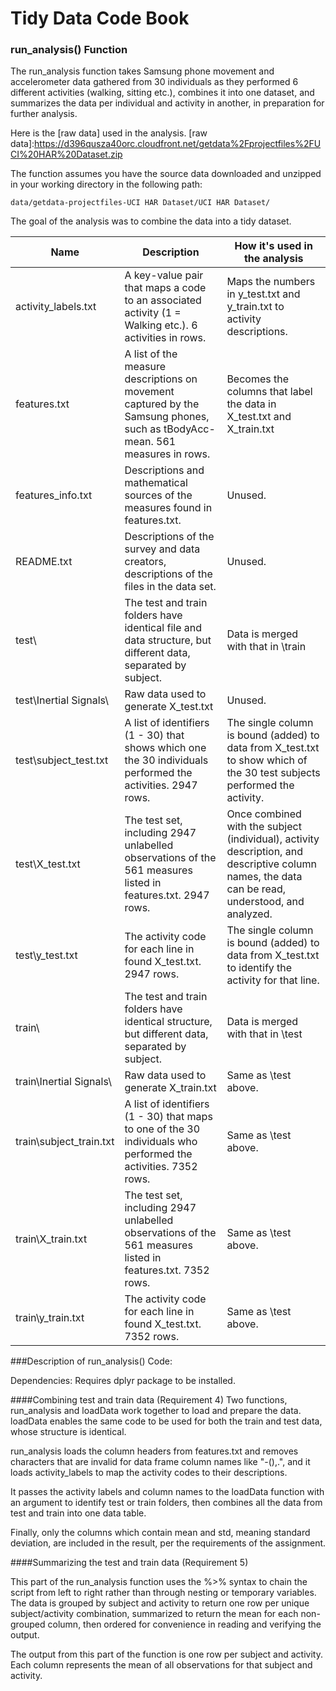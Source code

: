 # Tidy Data Code Book

### run_analysis() Function

The run_analysis function takes Samsung phone movement and accelerometer data gathered from 30 individuals as they performed 6 different activities (walking, sitting etc.), combines it into one dataset, and summarizes the data per individual and activity in another, in preparation for further analysis.

Here is the [raw data] used in the analysis.
[raw data]:https://d396qusza40orc.cloudfront.net/getdata%2Fprojectfiles%2FUCI%20HAR%20Dataset.zip 

The function assumes you have the source data downloaded and unzipped in your working directory in the following path: 
```
data/getdata-projectfiles-UCI HAR Dataset/UCI HAR Dataset/
```

The goal of the analysis was to combine the data into a tidy dataset.



| Name | Description | How it's used in the analysis  |
| ------------- | ----------- | ------------ |
| activity_labels.txt      | A key-value pair that maps a code to an associated activity (1 = Walking etc.).  6 activities in rows.  | Maps the numbers in y_test.txt and y_train.txt to activity descriptions.  |
| features.txt     | A list of the measure descriptions on movement captured by the Samsung phones, such as tBodyAcc-mean.  561 measures in rows. | Becomes the columns that label the data in X_test.txt and X_train.txt |
| features_info.txt  |  Descriptions and mathematical sources of the measures found in features.txt. |  Unused. |
| README.txt  | Descriptions of the survey and data creators, descriptions of the files in the data set.  | Unused.  |
| test\  | The test and train folders have identical file and data structure, but different data, separated by subject.  | Data is merged with that in \train |
| test\Inertial Signals\  | Raw data used to generate X_test.txt  |  Unused. |
| test\subject_test.txt  |  A list of identifiers (1 - 30) that shows which one the 30 individuals performed the activities.  2947 rows. | The single column is bound (added) to data from X_test.txt to show which of the 30 test subjects performed the activity.  |
| test\X_test.txt  | The test set, including 2947 unlabelled observations of the 561 measures listed in features.txt.  2947 rows.  |  Once combined with the subject (individual), activity description, and descriptive column names, the data can be read, understood, and analyzed. |
| test\y_test.txt  |  The activity code for each line in found X_test.txt.  2947 rows.  | The single column is bound (added) to data from X_test.txt to identify the activity for that line.  |
| train\ | The test and train folders have identical structure, but different data, separated by subject.  | Data is merged with that in \test  |
| train\Inertial Signals\  | Raw data used to generate X_train.txt  | Same as \test above.  |
| train\subject_train.txt  | A list of identifiers (1 - 30) that maps to one of the 30 individuals who performed the activities.  7352 rows.  | Same as \test above.  |
| train\X_train.txt  | The test set, including 2947 unlabelled observations of the 561 measures listed in features.txt.  7352 rows.  |  Same as \test above. |
| train\y_train.txt  |  The activity code for each line in found X_test.txt.  7352 rows.  | Same as \test above.  |


###Description of run_analysis() Code:

Dependencies: Requires dplyr package to be installed. 

####Combining test and train data (Requirement 4)
Two functions, run_analysis and loadData work together to load and prepare the data.  loadData enables the same code to be used for both the train and test data, whose structure is identical.

run_analysis loads the column headers from features.txt and removes characters that are invalid for data frame column names like "-(),.", and it loads activity_labels to map the activity codes to their descriptions.

It passes the activity labels and column names to the loadData function with an argument to identify test or train folders, then combines all the data from test and train into one data table.

Finally, only the columns which contain mean and std, meaning standard deviation, are included in the result, per the requirements of the assignment.

####Summarizing the test and train data (Requirement 5)

This part of the run_analysis function uses the %>% syntax to chain the script from left to right rather than through nesting or temporary variables.  The data is grouped by subject and activity to return one row per unique subject/activity combination, summarized to return the mean for each non-grouped column, then ordered for convenience in reading and verifying the output.

The output from this part of the function is one row per subject and activity.  Each column represents the mean of all observations for that subject and activity.